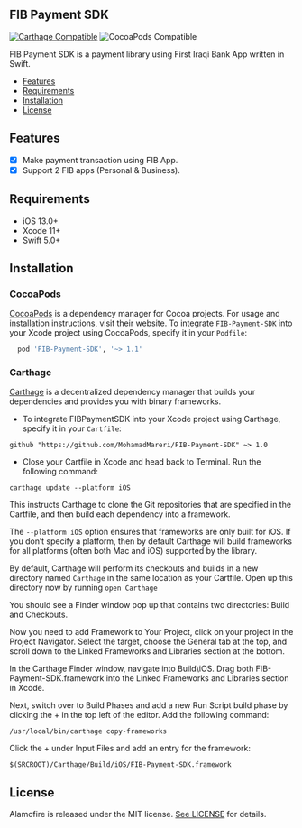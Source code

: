 ## FIB Payment SDK

[![Carthage Compatible](https://img.shields.io/badge/Carthage-compatible-4BC51D.svg?style=flat)](https://github.com/Carthage/Carthage)
![CocoaPods Compatible](https://img.shields.io/cocoapods/v/Alamofire.svg)

FIB Payment SDK is a payment library using First Iraqi Bank App written in Swift.

- [Features](#features)
- [Requirements](#requirements)
- [Installation](#installation)
- [License](#license)

## Features
- [x] Make payment transaction using FIB App.
- [x] Support 2 FIB apps (Personal & Business).

## Requirements

- iOS 13.0+ 
- Xcode 11+
- Swift 5.0+

## Installation

### CocoaPods

[CocoaPods](https://cocoapods.org) is a dependency manager for Cocoa projects. For usage and installation instructions, visit their website. To integrate `FIB-Payment-SDK` into your Xcode project using CocoaPods, specify it in your `Podfile`:

```ruby
  pod 'FIB-Payment-SDK', '~> 1.1'
```

### Carthage
[Carthage](https://github.com/Carthage/Carthage) is a decentralized dependency manager that builds your dependencies and provides you with binary frameworks. 
- To integrate FIBPaymentSDK into your Xcode project using Carthage, specify it in your `Cartfile`:

```ogdl
github "https://github.com/MohamadMareri/FIB-Payment-SDK" ~> 1.0
```

- Close your Cartfile in Xcode and head back to Terminal. Run the following command:
```ogdl
carthage update --platform iOS
```
This instructs Carthage to clone the Git repositories that are specified in the Cartfile, and then build each dependency into a framework. 

The `--platform iOS` option ensures that frameworks are only built for iOS. If you don’t specify a platform, then by default Carthage will build frameworks for all platforms (often both Mac and iOS) supported by the library.

By default, Carthage will perform its checkouts and builds in a new directory named `Carthage` in the same location as your Cartfile. Open up this directory now by running `open Carthage`

You should see a Finder window pop up that contains two directories: Build and Checkouts.

Now you need to add Framework to Your Project, click on your project in the Project Navigator. Select the target, choose the General tab at the top, and scroll down to the Linked Frameworks and Libraries section at the bottom.

In the Carthage Finder window, navigate into Build\iOS. Drag both FIB-Payment-SDK.framework into the Linked Frameworks and Libraries section in Xcode.

Next, switch over to Build Phases and add a new Run Script build phase by clicking the + in the top left of the editor. Add the following command:
```ogdl
/usr/local/bin/carthage copy-frameworks
```

Click the + under Input Files and add an entry for the framework:
```ogdl
$(SRCROOT)/Carthage/Build/iOS/FIB-Payment-SDK.framework
```

## License

Alamofire is released under the MIT license. [See LICENSE](https://github.com/MohamadMareri/FIB-Payment-SDK/blob/master/LICENSE) for details.
